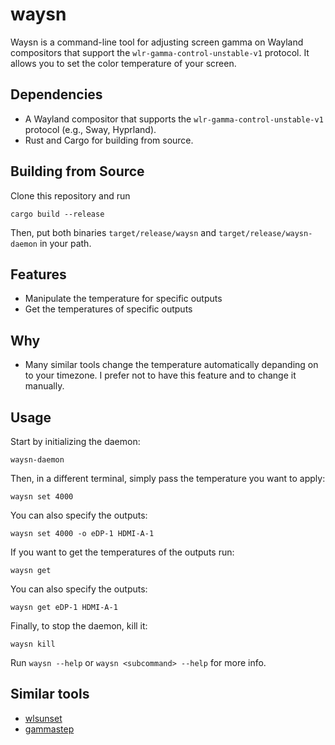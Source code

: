 # waysn
Waysn is a command-line tool for adjusting screen gamma on Wayland compositors that support the `wlr-gamma-control-unstable-v1` protocol. It allows you to set the color temperature of your screen.

## Dependencies
* A Wayland compositor that supports the `wlr-gamma-control-unstable-v1` protocol (e.g., Sway, Hyprland).
* Rust and Cargo for building from source.

## Building from Source
Clone this repository and run
```
cargo build --release
```
Then, put both binaries `target/release/waysn` and `target/release/waysn-daemon` in your path.

## Features
- Manipulate the temperature for specific outputs
- Get the temperatures of specific outputs

## Why
-  Many similar tools change the temperature automatically depanding on to your timezone. I prefer not to have this feature and to change it manually.

## Usage
Start by initializing the daemon:
```
waysn-daemon
```
Then, in a different terminal, simply pass the temperature you want to apply:
```
waysn set 4000
```
You can also specify the outputs:
```
waysn set 4000 -o eDP-1 HDMI-A-1
```
If you want to get the temperatures of the outputs run:
```
waysn get
```
You can also specify the outputs:
```
waysn get eDP-1 HDMI-A-1
```
Finally, to stop the daemon, kill it:
```
waysn kill
```
Run `waysn --help` or `waysn <subcommand> --help` for more info.

## Similar tools
- [wlsunset](https://github.com/kennylevinsen/wlsunset)
- [gammastep](https://gitlab.com/chinstrap/gammastep)
